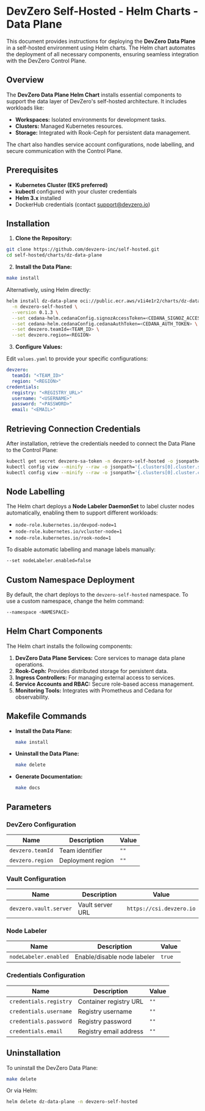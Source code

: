 # DevZero Self-Hosted - Helm Charts - Data Plane

This document provides instructions for deploying the **DevZero Data Plane** in a self-hosted environment using Helm charts. The Helm chart automates the deployment of all necessary components, ensuring seamless integration with the DevZero Control Plane.

## Overview

The **DevZero Data Plane Helm Chart** installs essential components to support the data layer of DevZero's self-hosted architecture. It includes workloads like:

- **Workspaces:** Isolated environments for development tasks.
- **Clusters:** Managed Kubernetes resources.
- **Storage:** Integrated with Rook-Ceph for persistent data management.

The chart also handles service account configurations, node labelling, and secure communication with the Control Plane.

## Prerequisites

- **Kubernetes Cluster (EKS preferred)**
- **kubectl** configured with your cluster credentials
- **Helm 3.x** installed
- DockerHub credentials (contact [support@devzero.io](mailto:support@devzero.io))


## Installation

1. **Clone the Repository:**

```bash
git clone https://github.com/devzero-inc/self-hosted.git
cd self-hosted/charts/dz-data-plane
```

2. **Install the Data Plane:**

```bash
make install
```

Alternatively, using Helm directly:

```bash
helm install dz-data-plane oci://public.ecr.aws/v1i4e1r2/charts/dz-data-plane \
  -n devzero-self-hosted \
  --version 0.1.3 \
  --set cedana-helm.cedanaConfig.signozAccessToken=<CEDANA_SIGNOZ_ACCESS_TOKEN> \
  --set cedana-helm.cedanaConfig.cedanaAuthToken=<CEDANA_AUTH_TOKEN> \
  --set devzero.teamId=<TEAM_ID> \
  --set devzero.region=<REGION>
```

3. **Configure Values:**

Edit `values.yaml` to provide your specific configurations:

```yaml
devzero:
  teamId: "<TEAM_ID>"
  region: "<REGION>"
credentials:
  registry: "<REGISTRY_URL>"
  username: "<USERNAME>"
  password: "<PASSWORD>"
  email: "<EMAIL>"
```

## Retrieving Connection Credentials

After installation, retrieve the credentials needed to connect the Data Plane to the Control Plane:

```bash
kubectl get secret devzero-sa-token -n devzero-self-hosted -o jsonpath='{.data.token}' | base64 -d
kubectl config view --minify --raw -o jsonpath='{.clusters[0].cluster.server}'
kubectl config view --minify --raw -o jsonpath='{.clusters[0].cluster.certificate-authority-data}'
```

## Node Labelling

The Helm chart deploys a **Node Labeler DaemonSet** to label cluster nodes automatically, enabling them to support different workloads:

- `node-role.kubernetes.io/devpod-node=1`
- `node-role.kubernetes.io/vcluster-node=1`
- `node-role.kubernetes.io/rook-node=1`

To disable automatic labelling and manage labels manually:

```bash
--set nodeLabeler.enabled=false
```

## Custom Namespace Deployment

By default, the chart deploys to the `devzero-self-hosted` namespace. To use a custom namespace, change the helm command:

```bash
--namespace <NAMESPACE>
```

## Helm Chart Components

The Helm chart installs the following components:

1. **DevZero Data Plane Services:** Core services to manage data plane operations.
2. **Rook-Ceph:** Provides distributed storage for persistent data.
3. **Ingress Controllers:** For managing external access to services.
4. **Service Accounts and RBAC:** Secure role-based access management.
5. **Monitoring Tools:** Integrates with Prometheus and Cedana for observability.

## Makefile Commands

- **Install the Data Plane:**
  ```bash
  make install
  ```
- **Uninstall the Data Plane:**
  ```bash
  make delete
  ```
- **Generate Documentation:**
  ```bash
  make docs
  ```


## Parameters

### DevZero Configuration

| Name               | Description          | Value             |
| ------------------ | -------------------- | ----------------- |
| `devzero.teamId`   | Team identifier      | `""`              |
| `devzero.region`   | Deployment region    | `""`              |

### Vault Configuration

| Name                   | Description      | Value                    |
| ---------------------- | ---------------- | ------------------------ |
| `devzero.vault.server` | Vault server URL | `https://csi.devzero.io` |

### Node Labeler

| Name                  | Description               | Value  |
| --------------------- | ------------------------- | ------ |
| `nodeLabeler.enabled` | Enable/disable node labeler | `true` |

### Credentials Configuration

| Name                   | Description              | Value |
| ---------------------- | ------------------------ | ----- |
| `credentials.registry` | Container registry URL   | `""`  |
| `credentials.username` | Registry username        | `""`  |
| `credentials.password` | Registry password        | `""`  |
| `credentials.email`    | Registry email address   | `""`  |

## Uninstallation

To uninstall the DevZero Data Plane:

```bash
make delete
```

Or via Helm:

```bash
helm delete dz-data-plane -n devzero-self-hosted
```


